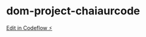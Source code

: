 # dom-project-chaiaurcode

[Edit in Codeflow ⚡️](https://stackblitz.com/~/github.com/yadavNishant2020/dom-project-chaiaurcode)